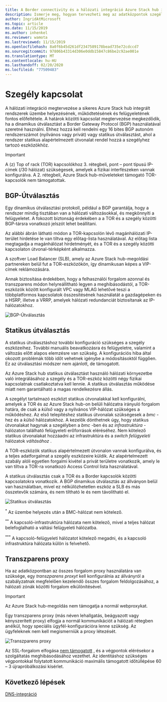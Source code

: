 ```yaml
---
title: A Border connectivity és a hálózati integráció Azure Stack hub integrált rendszerek esetében
description: Ismerje meg, hogyan tervezheti meg az adatközpontok szegélyének hálózati kapcsolatát Azure Stack hub integrált rendszerekben.
author: IngridAtMicrosoft
ms.topic: article
ms.date: 11/15/2019
ms.author: inhenkel
ms.reviewer: wamota
ms.lastreviewed: 11/15/2019
ms.openlocfilehash: 8a0f6b45d261df2347589178bead735e72cdccd7
ms.sourcegitcommit: 97806b43314d306e0ddb15847c86be2c92ae001e
ms.translationtype: MT
ms.contentlocale: hu-HU
ms.lasthandoff: 02/20/2020
ms.locfileid: "77509483"
---
```

# <a name="border-connectivity"></a>Szegély kapcsolat 
A hálózati integráció megtervezése a sikeres Azure Stack hub integrált rendszerek üzembe helyezésének, működtetésének és felügyeletének fontos előfeltétele. A határok közötti kapcsolat megtervezése megkezdődik, ha a dinamikus útválasztást a Border Gateway Protocol (BGP) használatával szeretné használni. Ehhez hozzá kell rendelni egy 16 bites BGP autonóm rendszerszámot (nyilvános vagy privát) vagy statikus útválasztást, ahol a rendszer statikus alapértelmezett útvonalat rendel hozzá a szegélyhez tartozó eszközökhöz.

> [!IMPORTANT]
> A (z) Top of rack (TOR) kapcsolókhoz 3. rétegbeli, pont – pont típusú IP-címek (/30 hálózat) szükségesek, amelyek a fizikai interfészeken vannak konfigurálva. A 2. rétegbeli, Azure Stack hub-műveleteket támogató TOR-kapcsolók nem támogatottak.

## <a name="bgp-routing"></a>BGP-Útválasztás
Egy dinamikus útválasztási protokoll, például a BGP garantálja, hogy a rendszer mindig tisztában van a hálózati változásokkal, és megkönnyíti a felügyeletet. A fokozott biztonság érdekében a a TOR és a szegély közötti BGP-társra vonatkozó jelszót lehet beállítani.

Az alábbi ábrán látható módon a TOR-kapcsolón lévő magánhálózati IP-terület hirdetése le van tiltva egy előtag-lista használatával. Az előtag lista megtagadja a magánhálózat hirdetményét, és a TOR és a szegély közötti kapcsolaton útvonal-térképként alkalmazza.

A szoftver Load Balancer (SLB), amely az Azure Stack hub-megoldási partnereken belül fut a TOR-eszközökön, így dinamikusan képes a VIP-címek reklámozására.

Annak biztosítása érdekében, hogy a felhasználói forgalom azonnal és transzparens módon helyreállítható legyen a meghibásodástól, a TOR-eszközök között konfigurált VPC vagy MLAG lehetővé teszi a többplatformos kapcsolatok összesítésének használatát a gazdagépeken és a HSRP, illetve a VRRP, amelyek hálózati redundanciát biztosítanak az IP-hálózatokhoz.

![BGP-Útválasztás](media/azure-stack-border-connectivity/bgp-routing.png)

## <a name="static-routing"></a>Statikus útválasztás
A statikus útválasztáshoz további konfiguráció szükséges a szegély eszközeihez. További manuális beavatkozásra és felügyeletre, valamint a változás előtt alapos elemzésre van szükség. A konfigurációs hiba által okozott problémák több időt vehetnek igénybe a módosításoktól függően. Ez az útválasztási módszer nem ajánlott, de támogatott.

Az Azure Stack hub statikus útválasztást használó hálózati környezetbe való integrálásához a szegély és a TOR-eszköz közötti négy fizikai kapcsolatnak csatlakoztatva kell lennie. A statikus útválasztás működése miatt nem garantálható a magas rendelkezésre állás.

A szegélyt tartalmazó eszközt statikus útvonalakkal kell konfigurálni, amelyek a TOR és az Azure Stack hub-on belüli hálózatra irányuló forgalom határa, de csak a *külső* vagy a nyilvános VIP-hálózat szükséges a működéshez. Az első telepítéshez statikus útvonalak szükségesek a *bmc* -hez és a *külső* hálózatokhoz. A kezelők dönthetnek úgy, hogy statikus útvonalakat hagynak a szegélyben a *bmc* -ben és az *infrastruktúra* -hálózaton található felügyeleti erőforrások eléréséhez. Nem kötelező statikus útvonalakat hozzáadni az infrastruktúra és a *switch felügyeleti* hálózatok *váltásához* .

A TOR-eszközök statikus alapértelmezett útvonalon vannak konfigurálva, és a teljes adatforgalmat a szegély eszközeire küldik. Az alapértelmezett szabály alóli egyetlen forgalmi kivétel a privát területre vonatkozik, amely le van tiltva a TOR-ra vonatkozó Access Control lista használatával.

A statikus útválasztás csak a TOR és a Border kapcsolók közötti kapcsolatokra vonatkozik. A BGP dinamikus útválasztás az állványon belül van használatban, mivel ez nélkülözhetetlen eszköz a SLB és más összetevők számára, és nem tiltható le és nem távolítható el.

![Statikus útválasztás](media/azure-stack-border-connectivity/static-routing.png)

<sup>\*</sup> Az üzembe helyezés után a BMC-hálózat nem kötelező.

<sup>\*\*</sup> A kapcsoló-infrastruktúra hálózata nem kötelező, mivel a teljes hálózat belefoglalható a váltási felügyeleti hálózatba.

<sup>\*\*\*</sup> A kapcsoló-felügyeleti hálózatot kötelező megadni, és a kapcsoló infrastruktúra hálózata külön is felvehető.

## <a name="transparent-proxy"></a>Transzparens proxy
Ha az adatközpontban az összes forgalom proxy használatára van szüksége, egy *transzparens proxyt* kell konfigurálnia az állványról a szabályzatnak megfelelően kezelendő összes forgalom feldolgozásához, a hálózati zónák közötti forgalom elkülönítésével.

> [!IMPORTANT]
> Az Azure Stack hub-megoldás nem támogatja a normál webproxykat.  

Egy transzparens proxy (más néven lehallgatás, beágyazott vagy kényszerített proxy) elfogja a normál kommunikációt a hálózati rétegben anélkül, hogy speciális ügyfél-konfigurációra lenne szükség. Az ügyfeleknek nem kell megismerniük a proxy létezését.

![Transzparens proxy](media/azure-stack-border-connectivity/transparent-proxy.png)

Az SSL-forgalom elfogása [nem támogatott](azure-stack-firewall.md#ssl-interception) , és a végpontok elérésekor a szolgáltatás meghibásodásához vezethet. Az identitáshoz szükséges végpontokkal folytatott kommunikáció maximális támogatott időtúllépése 60 – 3 újrapróbálkozási kísérlet.

## <a name="next-steps"></a>Következő lépések
[DNS-integráció](azure-stack-integrate-dns.md)
